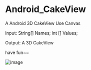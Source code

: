 # Android_CakeView    

A Android 3D CakeView Use Canvas   

Input: String[] Names;   int [] Values;   

Output: A 3D CakeView   

have fun~~   

![image](https://github.com/rabbitinhere/Android_3D_CakeView/raw/master/preview.png)